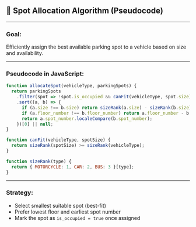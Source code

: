 ## 🚗 Spot Allocation Algorithm (Pseudocode)

---

### Goal:
Efficiently assign the best available parking spot to a vehicle based on size and availability.

---

### Pseudocode in JavaScript:
```js
function allocateSpot(vehicleType, parkingSpots) {
  return parkingSpots
    .filter(spot => !spot.is_occupied && canFit(vehicleType, spot.size))
    .sort((a, b) => {
      if (a.size !== b.size) return sizeRank(a.size) - sizeRank(b.size);
      if (a.floor_number !== b.floor_number) return a.floor_number - b.floor_number;
      return a.spot_number.localeCompare(b.spot_number);
    })[0] || null;
}

function canFit(vehicleType, spotSize) {
  return sizeRank(spotSize) >= sizeRank(vehicleType);
}

function sizeRank(type) {
  return { MOTORCYCLE: 1, CAR: 2, BUS: 3 }[type];
}
```

---

### Strategy:
- Select smallest suitable spot (best-fit)
- Prefer lowest floor and earliest spot number
- Mark the spot as `is_occupied = true` once assigned

